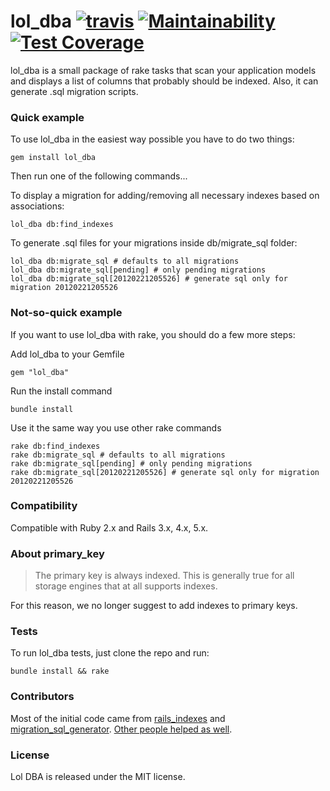 # lol_dba [![travis](https://api.travis-ci.org/plentz/lol_dba.svg?branch=master)](https://travis-ci.org/plentz/lol_dba) [![Maintainability](https://api.codeclimate.com/v1/badges/a5cc1172ec1291536904/maintainability)](https://codeclimate.com/github/plentz/lol_dba/maintainability) [![Test Coverage](https://api.codeclimate.com/v1/badges/a5cc1172ec1291536904/test_coverage)](https://codeclimate.com/github/plentz/lol_dba/test_coverage)

lol_dba is a small package of rake tasks that scan your application models and displays a list of columns that probably should be indexed. Also, it can generate .sql migration scripts.

### Quick example

To use lol_dba in the easiest way possible you have to do two things:

	gem install lol_dba

Then run one of the following commands...

To display a migration for adding/removing all necessary indexes based on associations:

	lol_dba db:find_indexes

To generate .sql files for your migrations inside db/migrate_sql folder:

	lol_dba db:migrate_sql # defaults to all migrations
	lol_dba db:migrate_sql[pending] # only pending migrations
	lol_dba db:migrate_sql[20120221205526] # generate sql only for migration 20120221205526

### Not-so-quick example

If you want to use lol_dba with rake, you should do a few more steps:

Add lol_dba to your Gemfile

    gem "lol_dba"

Run the install command

    bundle install

Use it the same way you use other rake commands

	rake db:find_indexes
	rake db:migrate_sql # defaults to all migrations
	rake db:migrate_sql[pending] # only pending migrations
	rake db:migrate_sql[20120221205526] # generate sql only for migration 20120221205526

### Compatibility

Compatible with Ruby 2.x and Rails 3.x, 4.x, 5.x.

### About primary_key

>The primary key is always indexed. This is generally true for all storage engines that at all supports indexes.

For this reason, we no longer suggest to add indexes to primary keys.

### Tests

To run lol_dba tests, just clone the repo and run:

    bundle install && rake

### Contributors
Most of the initial code came from [rails_indexes](https://github.com/warpc/rails_indexes) and [migration_sql_generator](https://github.com/muness/migration_sql_generator). [Other people helped as well](https://github.com/plentz/lol_dba/graphs/contributors).

### License

Lol DBA is released under the MIT license.
